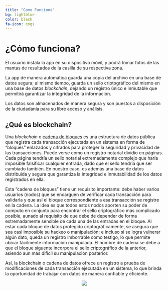 ```yaml
---
title: "Como Funciona"
bg: lightblue
color: black
fa-icon: cogs
---
```


# ¿Cómo funciona?

El usuario instala la app en su dispositivo móvil, y podrá tomar fotos de las mantas de resultados de la casilla de su respectiva zona.

La app de manera automática guarda una copia del archivo en una base de datos segura; al mismo tiempo, guarda un  sello criptográfico del mismo en una base de datos *blockchain*, dejando un registro único e inmutable que permitirá garantizar la integridad de la información.

Los datos son almacenados de manera segura y son puestos a disposición de la ciudadanía para su libre acceso y análisis.

## ¿Qué es blockchain?

Una *blockchain* o [cadena de bloques](https://es.wikipedia.org/wiki/Cadena_de_bloques) es una estructura de datos pública que registra cada transacción ejecutada en un sistema en forma de “bloques” enlazados y cifrados para proteger la seguridad y privacidad de las transacciones. Puede verse como un registro notarial dividio en páginas. Cada página tendría un sello notarial extremadamente complejo que haría imposible falsificar cualquier entrada, dado que el sello tendría que ser cambiado también. En nuestro caso, es además una base de datos distribuida y segura que garantiza la integridad e inmutabilidad de los datos registrados en ella.

Esta “cadena de bloques” tiene un requisito importante: debe haber varios usuarios (nodos) que se encarguen de verificar cada transacción para validarla y que así el bloque correspondiente a esa transacción se registre en la cadena. La idea es que todos estos nodos aporten su poder de computo en conjunto para encontrar el sello criptográfico más complicado posible, aunado al requisito de que debe de depender de forma extremadamente sensible de cada una de las entradas en el bloque.  Al estar cada bloque de datos protegido criptográficamente, se asegura que sea casi imposible su hackeo o manipulación; e incluso si se logra vulnerar algún dato, queda un registro imborrable como testigo, lo que permite ubicar fácilmente información manipulada. El nombre de cadena se debe a que el bloque siguente incorpora el sello criptográfico de la anterior, asiendo aun más dificil su manipulación posterior. 

Así, la blockchain o cadena de datos ofrece un registro a prueba de modificaciones de cada transacción ejecutada en un sistema, lo que brinda la oportunidad de trabajar con datos de manera confiable y eficiente.

<div style="text-align:center">
  <img src="https:github.com/TuVotoCuenta/tuvotocuenta.github.io/_posts/blockchainexplicadapictoline.png" />
</div>



